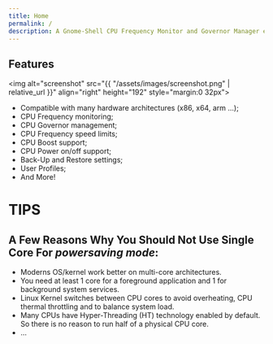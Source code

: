 ```yaml
---
title: Home
permalink: /
description: A Gnome-Shell CPU Frequency Monitor and Governor Manager extension. <br />This is a lightweight CPU scaling monitor and a powerful CPU management tool using standard cpufreq kernel modules to collect information and manage governors.
---
```


## Features
<img alt="screenshot" src="{{ "/assets/images/screenshot.png" | relative_url }}" align="right" height="192" style="margin:0 32px">

* Compatible with many hardware architectures (x86, x64, arm ...);
* CPU Frequency monitoring;
* CPU Governor management;
* CPU Frequency speed limits;
* CPU Boost support;
* CPU Power on/off support;
* Back-Up and Restore settings;
* User Profiles;
* And More!

# TIPS
## A Few Reasons Why You Should Not Use Single Core For _powersaving mode_:
* Moderns OS/kernel work better on multi-core architectures.
* You need at least 1 core for a foreground application and 1 for background system services.
* Linux Kernel switches between CPU cores to avoid overheating, CPU thermal throttling and to balance system load.
* Many CPUs have Hyper-Threading (HT) technology enabled by default. So there is no reason to run half of a physical CPU core.
* ...
